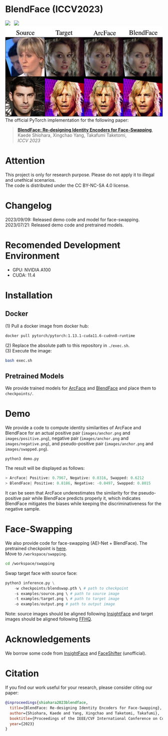 # BlendFace (ICCV2023)
<a href='https://arxiv.org/abs/2307.10854'><img src='https://img.shields.io/badge/ArXiv-PDF-red'></a> &nbsp; 
<a href='https://mapooon.github.io/BlendFacePage'><img src='https://img.shields.io/badge/Project-Page-Green'></a> &nbsp; 
![Overview](fig/teaser.png)
The official PyTorch implementation for the following paper:
> [**BlendFace: Re-designing Identity Encoders for Face-Swapping**](https://arxiv.org/abs/2307.10854),  
> Kaede Shiohara, Xingchao Yang, Takafumi Taketomi,   
> *ICCV 2023*

# Attention
This project is only for research purpose. Please do not apply it to illegal and unethical scenarios.  
The code is distributed under the CC BY-NC-SA 4.0 license.

# Changelog
2023/09/09: Released demo code and model for face-swapping.  
2023/07/21: Released demo code and pretrained models.

# Recomended Development Environment
* GPU: NVIDIA A100
* CUDA: 11.4


# Installation
## Docker
(1) Pull a docker image from docker hub:
```bash
docker pull pytorch/pytorch:1.13.1-cuda11.6-cudnn8-runtime
```
(2) Replace the absolute path to this repository in `./exec.sh`.  
(3) Execute the image:
```bash
bash exec.sh
```

## Pretrained Models
We provide trained models for [ArcFace](https://drive.google.com/file/d/1wFkGXI36lZZQpOeIuM_0BxX2rIYSIA1K/view?usp=sharing) and [BlendFace](https://drive.google.com/file/d/1FSCUC5CbyPKnl5Bbt58tPcKCVOyyt004/view?usp=sharing) and place them to ```checkpoints/```.

# Demo  


We provide a code to compute identity similarities of ArcFace and BlendFace for an actual positive pair (```images/anchor.png``` and ```images/positive.png```), negative pair (```images/anchor.png``` and ```images/negative.png```), and pseudo-positive pair (```images/anchor.png``` and ```images/swapped.png```).
```python3
python3 demo.py
```
The result will be displayed as follows:
```python
> ArcFace| Positive: 0.7967, Negative: 0.0316, Swapped: 0.6212
> BlendFace| Positive: 0.8186, Negative: -0.0497, Swapped: 0.8015
```
It can be seen that ArcFace underestimates the similarity for the pseudo-positive pair while BlendFace predicts properly it, which indicates BlendFace mitigates the biases while keeping the discriminativeness for the negative sample.


# Face-Swapping  


We also provide code for face-swapping (AEI-Net + BlendFace). The pretrained checkpoint is [here](https://drive.google.com/file/d/1ssTKnNVGomtrtPl57EOGzKNz62bh6mSs/view?usp=sharing).  
Move to `/workspace/swapping`.
```bash
cd /workspace/swapping
```
Swap target face with source face:
```python
python3 inference.py \
    -w checkpoints/blendswap.pth \ # path to checkpoint
    -s examples/source.png \ # path to source image
    -t examples/target.png \ # path to target image
    -o examples/output.png # path to output image
```
Note: source images should be aligned following [InsightFace](https://github.com/deepinsight/insightface/blob/master/python-package/insightface/utils/face_align.py) and target images should be aligned following [FFHQ](https://github.com/happy-jihye/FFHQ-Alignment).


# Acknowledgements
We borrow some code from [InsightFace](https://github.com/deepinsight/insightface) and [FaceShifter](https://github.com/mindslab-ai/faceshifter) (unofficial).


# Citation
If you find our work useful for your research, please consider citing our paper:
```bibtex
@inproceedings{shiohara2023blendface,
  title={BlendFace: Re-designing Identity Encoders for Face-Swapping},
  author={Shiohara, Kaede and Yang, Xingchao and Taketomi, Takafumi},
  booktitle={Proceedings of the IEEE/CVF International Conference on Computer Vision (ICCV)},
  year={2023}
}
```